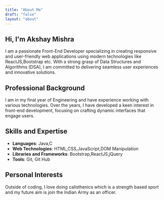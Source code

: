 ```yaml
---
title: "About Me"
draft: "false"
layout: "about" 
--- 
```


## Hi, I'm Akshay Mishra

I am a passionate Front-End Developer specializing in creating responsive and user-friendly web applications using modern technologies like ReactJS,Bootstrap etc. With a strong grasp of Data Structures and Algorithms (DSA), I am committed to delivering seamless user experiences and innovative solutions.

## Professional Background

I am in my final year of Engineering and have experience working with various technologies. Over the years, I have developed a keen interest in front-end development, focusing on crafting dynamic interfaces that engage users.

## Skills and Expertise

- **Languages**: Java,C
- **Web Technologies**: HTML,CSS,JavaScript,DOM Manipulation
- **Libraries and Frameworks**: Bootstrap,ReactJS,jQuery
- **Tools**: Git, Git Hub

## Personal Interests

Outside of coding, I love doing calisthenics which is a strength based sport and my future aim is join the Indian Army as an officer.

